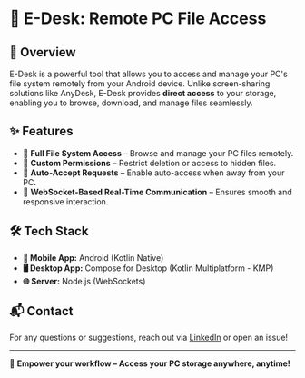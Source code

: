 # 📂 E-Desk: Remote PC File Access

## 🚀 Overview
E-Desk is a powerful tool that allows you to access and manage your PC's file system remotely from your Android device. Unlike screen-sharing solutions like AnyDesk, E-Desk provides **direct access** to your storage, enabling you to browse, download, and manage files seamlessly.

## ✨ Features
- 🔹 **Full File System Access** – Browse and manage your PC files remotely.
- 🔹 **Custom Permissions** – Restrict deletion or access to hidden files.
- 🔹 **Auto-Accept Requests** – Enable auto-access when away from your PC.
- 🔹 **WebSocket-Based Real-Time Communication** – Ensures smooth and responsive interaction.

## 🛠️ Tech Stack
- **📱 Mobile App:** Android (Kotlin Native)
- **🖥️ Desktop App:** Compose for Desktop (Kotlin Multiplatform - KMP)
- **🌐 Server:** Node.js (WebSockets)


## 📬 Contact
For any questions or suggestions, reach out via [LinkedIn](https://www.linkedin.com/in/muhammad-ishfaq-083850162/) or open an issue!

---
🎯 **Empower your workflow – Access your PC storage anywhere, anytime!**
